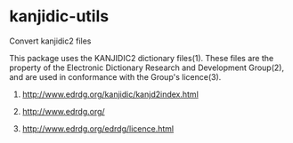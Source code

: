 # kanjidic-utils

Convert kanjidic2 files

This package uses the KANJIDIC2 dictionary files(1). These files are the property of the Electronic Dictionary Research and Development Group(2), and are used in conformance with the Group's licence(3). 

1. http://www.edrdg.org/kanjidic/kanjd2index.html

2. http://www.edrdg.org/

3. http://www.edrdg.org/edrdg/licence.html